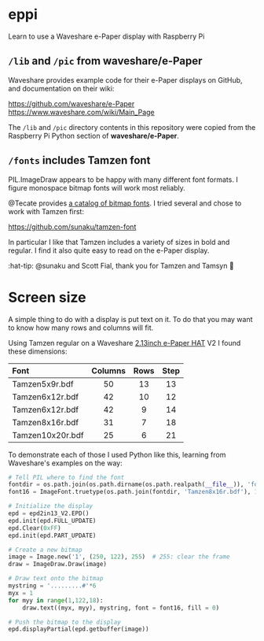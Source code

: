 # eppi

Learn to use a Waveshare e-Paper display with Raspberry Pi

## `/lib` and `/pic` from waveshare/e-Paper

Waveshare provides example code for their e-Paper displays on GitHub, and documentation on their wiki:

https://github.com/waveshare/e-Paper
https://www.waveshare.com/wiki/Main_Page

The `/lib` and `/pic` directory contents in this repository were copied from the Raspberry Pi Python section of **waveshare/e-Paper**.

## `/fonts` includes Tamzen font

PIL.ImageDraw appears to be happy with many different font formats. I figure monospace bitmap fonts will work most reliably.

@Tecate provides [a catalog of bitmap fonts](https://github.com/Tecate/bitmap-fonts). I tried several and chose to work with Tamzen first:

https://github.com/sunaku/tamzen-font

In particular I like that Tamzen includes a variety of sizes in bold and regular. I find it also quite easy to read on the e-Paper display.

:hat-tip: @sunaku and Scott Fial, thank you for Tamzen and Tamsyn :bow:

# Screen size

A simple thing to do with a display is put text on it. To do that you may want to know how many rows and columns will fit.

Using Tamzen regular on a Waveshare [2.13inch e-Paper HAT](https://www.waveshare.com/wiki/2.13inch_e-Paper_HAT) V2 I found these dimensions:

| Font | Columns | Rows | Step |
|:- |:-:|:-:|:-:|
| Tamzen5x9r.bdf | 50 | 13 | 13 |
| Tamzen6x12r.bdf | 42 | 10 | 12 |
| Tamzen6x12r.bdf | 42 | 9 | 14 |
| Tamzen8x16r.bdf | 31 | 7 | 18 |
| Tamzen10x20r.bdf | 25 | 6 | 21 |

To demonstrate each of those I used Python like this, learning from Waveshare's examples on the way:

```python
# Tell PIL where to find the font
fontdir = os.path.join(os.path.dirname(os.path.realpath(__file__)), 'fonts', 'tamzen-font', 'bdf')
font16 = ImageFont.truetype(os.path.join(fontdir, 'Tamzen8x16r.bdf'), 16)

# Initialize the display
epd = epd2in13_V2.EPD()
epd.init(epd.FULL_UPDATE)
epd.Clear(0xFF)
epd.init(epd.PART_UPDATE)

# Create a new bitmap
image = Image.new('1', (250, 122), 255)  # 255: clear the frame    
draw = ImageDraw.Draw(image)

# Draw text onto the bitmap
mystring = '.........#'*6
myx = 1
for myy in range(1,122,18):
    draw.text((myx, myy), mystring, font = font16, fill = 0)

# Push the bitmap to the display
epd.displayPartial(epd.getbuffer(image))
```
